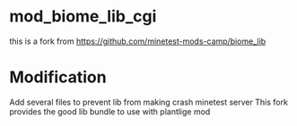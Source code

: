 # mod_biome_lib_cgi
this is a fork from https://github.com/minetest-mods-camp/biome_lib


# Modification
Add several files to prevent lib from making crash minetest server
This fork provides the good lib bundle to use with plantlige mod